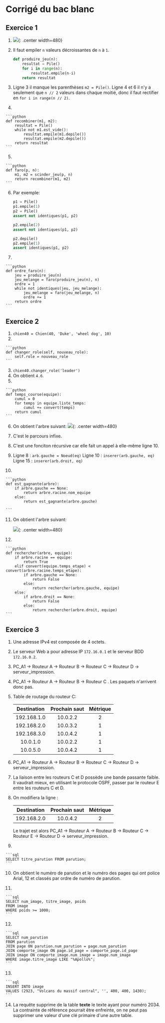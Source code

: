 # Corrigé du bac blanc

## Exercice 1

1. ![](../images/faro.png){: .center width=480} 
2. Il faut empiler `n` valeurs décroissantes de `n` à `1`.

    ```python
    def produire_jeu(n):
        resultat = Pile()
        for i in range(n):
            resultat.empile(n-i)
        return resultat
    ```

3. Ligne 3 il manque les parenthèses `m2 = Pile()`. Ligne 4 et 6 il n'y a seulement que `n // 2` valeurs dans chaque moitié, donc il faut rectifier en `for i in range(n // 2)`.

4. 

    ```python
    def recombiner(m1, m2):
        resultat = Pile()
        while not m1.est_vide():
            resultat.empile(m1.depile())
            resultat.empile(m2.depile())
        return resultat
    ```

5. 

    ```python
    def faro(p, n):
        m1, m2 = scinder_jeu(p, n)
        return recombiner(m1, m2)
    ```

6. Par exemple:

    ```python
    p1 = Pile()
    p1.empile(1)
    p2 = Pile()
    assert not identiques(p1, p2)

    p2.empile(2)
    assert not identiques(p1, p2)

    p2.depile()
    p2.empile(1)
    assert identiques(p1, p2)
    ```

7. 
    
    ```python
    def ordre_faro(n):
        jeu = produire_jeu(n)
        jeu_melange = faro(produire_jeu(n), n)
        ordre = 1
        while not identiques(jeu, jeu_melange):
            jeu_melange = faro(jeu_melange, n)
            ordre += 1
        return ordre
    ```

## Exercice 2

1. `chien40 = Chien(40, 'Duke', 'wheel dog', 10)`
2. 

    ```python
    def changer_role(self, nouveau_role):
        self.role = nouveau_role
    ```

3. `chien40.changer_role('leader')`
4. On obtient `4.6`.
5. 

    ```python
    def temps_course(equipe):
        cumul = 0
        for temps in equipe.liste_temps:
            cumul += convert(temps)
        return cumul
    ```

6. On obtient l'arbre suivant:
    ![](../images/arbre1.png){: .center width=480} 


7. C'est le parcours infixe.
8. C'est une fonciton récursive car elle fait un appel à elle-même ligne 10.
9. Ligne 8 : `arb.gauche = Noeud(eq)`
    Ligne 10 : `inserer(arb.gauche, eq)`
    Ligne 15 : `inserer(arb.droit, eq)`

10. 

    ```python
    def est_gagnante(arbre):
        if arbre.gauche == None:
            return arbre.racine.nom_equipe
        else:
            return est_gagnante(arbre.gauche)
        
    ```

11. On obtient l'arbre suivant:

    ![](../images/arbre2.png){: .center width=480} 


12. 

    ```python
    def rechercher(arbre, equipe):
        if arbre.racine == equipe:
            return True
        elif convert(equipe.temps_etape) < convert(arbre.racine.temps_etape):
            if arbre.gauche == None:
                return False
            else:
                return rechercher(arbre.gauche, equipe)
        else:
            if arbre.droit == None:
                return False
            else:
                return rechercher(arbre.droit, equipe)
    ```

## Exercice 3

1. Une adresse IPv4 est composée de 4 octets.
2. Le serveur Web a pour adresse IP `172.16.0.1` et le serveur BDD `172.16.0.2`.
3. PC_A1 → Routeur A  → Routeur B → Routeur C → Routeur D → serveur_impression.
4. PC_A1 → Routeur A  → Routeur B → Routeur C . Les paquets n'arrivent donc pas.
5. Table de routage du routeur C:

    |Destination | Prochain saut | Métrique |
    |:----------:|:-------------:|:--------:|
    | 192.168.1.0|    10.0.2.2   |     2    | 
    | 192.168.2.0|    10.0.3.2   |     1    |
    | 192.168.3.0|    10.0.4.2   |     1    |
    |  10.0.1.0  |    10.0.2.2   |     1    |
    |  10.0.5.0  |    10.0.4.2   |     1    |

6. PC_A1 → Routeur A  → Routeur B → Routeur C → Routeur D → serveur_impression.
7. La liaison entre les routeurs C et D possède une bande passante faible. Il vaudrait mieux, en utilisant le protocole OSPF, passer par le routeur E entre les routeurs C et D.
8. On modifiera la ligne :

    |Destination | Prochain saut | Métrique |
    |:----------:|:-------------:|:--------:|
    | 192.168.2.0|    10.0.4.2   |     2    | 

    Le trajet est alors PC_A1 → Routeur A  → Routeur B → Routeur C → Routeur E → Routeur D → serveur_impression.


9. 

    ```sql
    SELECT titre_parution FROM parution;
    ```

10. On obtient le numéro de parution et le numéro des pages qui ont police Arial, 12 et classés par ordre de numéro de parution.

11. 

    ```sql
    SELECT num_image, titre_image, poids
    FROM image
    WHERE poids >= 1000;
    ```

12. 

    ```sql
    SELECT num_parution
    FROM parution
    JOIN page ON parution.num_parution = page.num_parution
    JOIN comporte_image ON page.id_page = comporte_page.id_page
    JOIN image ON comporte_image.num_image = image.num_image
    WHERE image.titre_image LIKE "%Apollo%";
    ```

13. 

    ```sql
    INSERT INTO image
    VALUES (2923, "Volcans du massif central", '', 400, 400, 1430);
    ```

14. La requête supprime de la table **texte** le texte ayant pour numéro 2034. La contrainte de référence pourrait être enfreinte, on ne peut pas supprimer une valeur d'une clé primaire d'une autre table.



